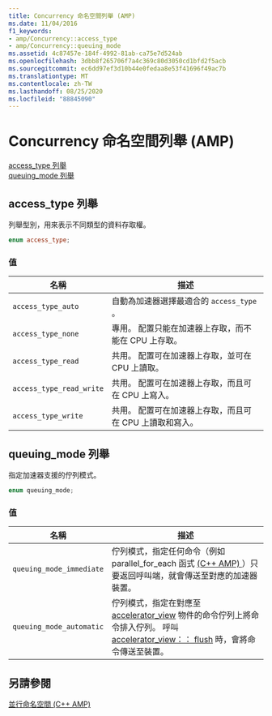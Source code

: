 ```yaml
---
title: Concurrency 命名空間列舉 (AMP)
ms.date: 11/04/2016
f1_keywords:
- amp/Concurrency::access_type
- amp/Concurrency::queuing_mode
ms.assetid: 4c87457e-184f-4992-81ab-ca75e7d524ab
ms.openlocfilehash: 3dbb8f265706f7a4c369c80d3050cd1bfd2f5acb
ms.sourcegitcommit: ec6dd97ef3d10b44e0fedaa8e53f41696f49ac7b
ms.translationtype: MT
ms.contentlocale: zh-TW
ms.lasthandoff: 08/25/2020
ms.locfileid: "88845090"
---
```

# <a name="concurrency-namespace-enums-amp"></a>Concurrency 命名空間列舉 (AMP)

[access_type 列舉](#access_type)\
[queuing_mode 列舉](#queuing_mode)

## <a name="access_type-enumeration"></a><a name="access_type"></a> access_type 列舉

列舉型別，用來表示不同類型的資料存取權。

```cpp
enum access_type;
```

### <a name="values"></a>值

|名稱|描述|
|----------|-----------------|
|`access_type_auto`|自動為加速器選擇最適合的 `access_type` 。|
|`access_type_none`|專用。 配置只能在加速器上存取，而不能在 CPU 上存取。|
|`access_type_read`|共用。 配置可在加速器上存取，並可在 CPU 上讀取。|
|`access_type_read_write`|共用。 配置可在加速器上存取，而且可在 CPU 上寫入。|
|`access_type_write`|共用。 配置可在加速器上存取，而且可在 CPU 上讀取和寫入。|

## <a name="queuing_mode-enumeration"></a><a name="queuing_mode"></a> queuing_mode 列舉

指定加速器支援的佇列模式。

```cpp
enum queuing_mode;
```

### <a name="values"></a>值

|名稱|描述|
|----------|-----------------|
|`queuing_mode_immediate`|佇列模式，指定任何命令（例如 parallel_for_each 函式 [ (C++ AMP) ](concurrency-namespace-functions-amp.md#parallel_for_each)）只要返回呼叫端，就會傳送至對應的加速器裝置。|
|`queuing_mode_automatic`|佇列模式，指定在對應至 [accelerator_view](accelerator-view-class.md) 物件的命令佇列上將命令排入佇列。 呼叫 [accelerator_view：： flush](accelerator-view-class.md#flush) 時，會將命令傳送至裝置。|

## <a name="see-also"></a>另請參閱

[並行命名空間 (C++ AMP) ](concurrency-namespace-cpp-amp.md)
